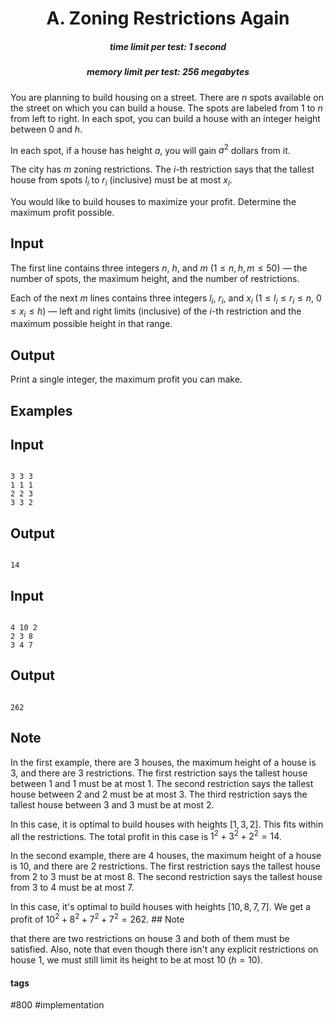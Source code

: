 <h1 style='text-align: center;'> A. Zoning Restrictions Again</h1>

<h5 style='text-align: center;'>time limit per test: 1 second</h5>
<h5 style='text-align: center;'>memory limit per test: 256 megabytes</h5>

You are planning to build housing on a street. There are $n$ spots available on the street on which you can build a house. The spots are labeled from $1$ to $n$ from left to right. In each spot, you can build a house with an integer height between $0$ and $h$.

In each spot, if a house has height $a$, you will gain $a^2$ dollars from it.

The city has $m$ zoning restrictions. The $i$-th restriction says that the tallest house from spots $l_i$ to $r_i$ (inclusive) must be at most $x_i$.

You would like to build houses to maximize your profit. Determine the maximum profit possible.

## Input

The first line contains three integers $n$, $h$, and $m$ ($1 \leq n,h,m \leq 50$) — the number of spots, the maximum height, and the number of restrictions.

Each of the next $m$ lines contains three integers $l_i$, $r_i$, and $x_i$ ($1 \leq l_i \leq r_i \leq n$, $0 \leq x_i \leq h$) — left and right limits (inclusive) of the $i$-th restriction and the maximum possible height in that range.

## Output

Print a single integer, the maximum profit you can make.

## Examples

## Input


```

3 3 3
1 1 1
2 2 3
3 3 2

```
## Output


```

14

```
## Input


```

4 10 2
2 3 8
3 4 7

```
## Output


```

262

```
## Note

In the first example, there are $3$ houses, the maximum height of a house is $3$, and there are $3$ restrictions. The first restriction says the tallest house between $1$ and $1$ must be at most $1$. The second restriction says the tallest house between $2$ and $2$ must be at most $3$. The third restriction says the tallest house between $3$ and $3$ must be at most $2$.

In this case, it is optimal to build houses with heights $[1, 3, 2]$. This fits within all the restrictions. The total profit in this case is $1^2 + 3^2 + 2^2 = 14$.

In the second example, there are $4$ houses, the maximum height of a house is $10$, and there are $2$ restrictions. The first restriction says the tallest house from $2$ to $3$ must be at most $8$. The second restriction says the tallest house from $3$ to $4$ must be at most $7$.

In this case, it's optimal to build houses with heights $[10, 8, 7, 7]$. We get a profit of $10^2+8^2+7^2+7^2 = 262$. ## Note

 that there are two restrictions on house $3$ and both of them must be satisfied. Also, note that even though there isn't any explicit restrictions on house $1$, we must still limit its height to be at most $10$ ($h=10$).



#### tags 

#800 #implementation 